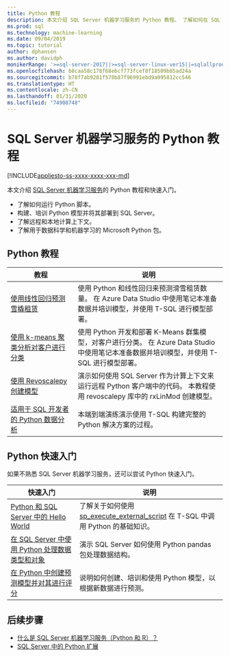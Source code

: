 ```yaml
---
title: Python 教程
description: 本文介绍 SQL Server 机器学习服务的 Python 教程。 了解如何在 SQL Server 中运行脚本和构建机器学习模型。
ms.prod: sql
ms.technology: machine-learning
ms.date: 09/04/2019
ms.topic: tutorial
author: dphansen
ms.author: davidph
monikerRange: '>=sql-server-2017||>=sql-server-linux-ver15||=sqlallproducts-allversions'
ms.openlocfilehash: b8caa58c178f68ebcf773fcef8f18509b85ad24a
ms.sourcegitcommit: b78f7ab9281f570b87f96991ebd9a095812cc546
ms.translationtype: HT
ms.contentlocale: zh-CN
ms.lasthandoff: 01/31/2020
ms.locfileid: "74908748"
---
```

# <a name="python-tutorials-for-sql-server-machine-learning-services"></a>SQL Server 机器学习服务的 Python 教程
[!INCLUDE[appliesto-ss-xxxx-xxxx-xxx-md](../../includes/appliesto-ss-xxxx-xxxx-xxx-md.md)]

本文介绍 [SQL Server 机器学习服务](../install/sql-machine-learning-services-windows-install.md)的 Python 教程和快速入门。

+ 了解如何运行 Python 脚本。
+ 构建、培训 Python 模型并将其部署到 SQL Server。
+ 了解远程和本地计算上下文。
+ 了解用于数据科学和机器学习的 Microsoft Python 包。

<a name="bkmk_pythontutorials"></a>

## <a name="python-tutorials"></a>Python 教程

| 教程 | 说明 |
|-|-|
| [使用线性回归预测雪橇租赁](python-ski-rental-linear-regression.md) | 使用 Python 和线性回归来预测滑雪租赁数量。 在 Azure Data Studio 中使用笔记本准备数据并培训模型，并使用 T-SQL 进行模型部署。 |
| [使用 k-means 聚类分析对客户进行分类](python-clustering-model.md) | 使用 Python 开发和部署 K-Means 群集模型，对客户进行分类。 在 Azure Data Studio 中使用笔记本准备数据并培训模型，并使用 T-SQL 进行模型部署。 |
| [使用 Revoscalepy 创建模型](use-python-revoscalepy-to-create-model.md) | 演示如何使用 SQL Server 作为计算上下文来运行远程 Python 客户端中的代码。 本教程使用 revoscalepy 库中的 rxLinMod 创建模型。 |
| [适用于 SQL 开发者的 Python 数据分析](sqldev-in-database-python-for-sql-developers.md) | 本端到端演练演示使用 T-SQL 构建完整的 Python 解决方案的过程。 |

## <a name="python-quickstarts"></a>Python 快速入门

如果不熟悉 SQL Server 机器学习服务，还可以尝试 Python 快速入门。

| 快速入门 | 说明 |
|-|-|
| [Python 和 SQL Server 中的 Hello World](quickstart-python-create-script.md) | 了解关于如何使用 [sp_execute_external_script](../../relational-databases/system-stored-procedures/sp-execute-external-script-transact-sql.md) 在 T-SQL 中调用 Python 的基础知识。 |
| [在 SQL Server 中使用 Python 处理数据类型和对象](quickstart-python-data-structures.md) | 演示 SQL Server 如何使用 Python pandas 包处理数据结构。 |
| [在 Python 中创建预测模型并对其进行评分](quickstart-python-train-score-model.md) | 说明如何创建、培训和使用 Python 模型，以根据新数据进行预测。 |

## <a name="next-steps"></a>后续步骤

+ [什么是 SQL Server 机器学习服务（Python 和 R）？](../what-is-sql-server-machine-learning.md)
+ [SQL Server 中的 Python 扩展](../concepts/extension-python.md)